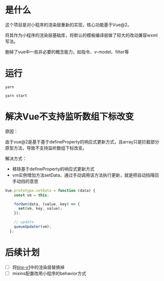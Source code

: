 # 是什么
这个项目是对小程序的渲染层重新的实现，核心功能基于Vue@2。

将其作为小程序的渲染层基础库，将默认的模板编译层做了较大的改动兼容wxml写法。

删掉了vue中一些非必要的概念能力，如指令、v-model、filter等


# 运行
```
yarn

yarn start
```



# 解决Vue不支持监听数组下标改变

原因：

由于vue@2是基于基于defineProperty的响应式更新方式，且array只是拦截部分原型方法，导致不支持监听数组下标改变。

解决方式：

- 移除基于defineProperty的响应式更新方式
- vm实例增加方法setData，通过手动调用该方法执行更新，就是把自动挡降回手动挡的意思
```js
Vue.prototype.setData = function (data) {
    const vm = this;

    forOwn(data, (value, key) => {
      set(vm, key, value);
    });

    // update
    queueUpdater(vm);
  };
```

# 后续计划

- [ ] 将[tiny-v1](https://github.com/YufJi/tiny-v1)中的渲染层替换掉
- [ ] mixins配置改用小程序的behavior方式
